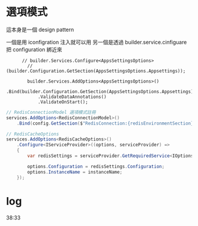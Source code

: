 # 選項模式
這本身是一個 design pattern

一個是用 iconfigration 注入就可以用
另一個是透過 builder.service.cinfiguare 把 configuration 綁近來

```Csharp
      // builder.Services.Configure<AppsSettingsOptions>
        //     (builder.Configuration.GetSection(AppsSettingsOptions.Appsettings));

        builder.Services.AddOptions<AppsSettingsOptions>()
            .Bind(builder.Configuration.GetSection(AppsSettingsOptions.Appsettings))
            .ValidateDataAnnotations()
            .ValidateOnStart();
```




```csharp
// RedisConnectionModel 選項模式註冊
services.AddOptions<RedisConnectionModel>()
    .Bind(config.GetSection($"RedisConnection:{redisEnvironmentSection}"));

// RedisCacheOptions
services.AddOptions<RedisCacheOptions>()
    .Configure<IServiceProvider>((options, serviceProvider) =>
    {
        var redisSettings = serviceProvider.GetRequiredService<IOptions<RedisConnectionModel>>().Value;

        options.Configuration = redisSettings.Configuration;
        options.InstanceName = instanceName;
    });
```
# log 
38:33 
